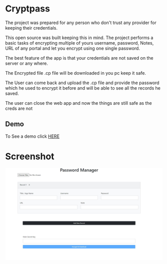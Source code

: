 # Cryptpass

The project was prepared for any person who don't trust any provider for keeping their credentials.

This open source was built keeping this in mind. The project performs a basic tasks of encrypting multiple of yours username, password, Notes, URL of any portal and let you encrypt using one single password.

The best feature of the app is that your credentials are not saved on the server or any where.

The Encrypted file .cp file will be downloaded in you pc keep it safe.

The User can come back and upload the .cp file and provide the password which he used to encrypt it before and will be able to see all the records he saved.

The user can close the web app and now the things are still safe as the creds are not

## Demo

To See a demo click [HERE](https://iamsourabh-in.github.io/cryptpass.io/cryptpass.io/)


# Screenshot

![home screen](https://github.com/codeRusty/cryptpass.io/blob/master/src/assets/UI.JPG?raw=true)
